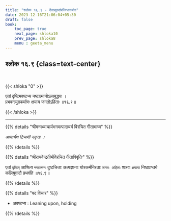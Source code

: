 ```yaml
---
title: "श्लोक १६.९ - दैवासुरसंपत्विभागयोग"
date: 2023-12-16T21:06:04+05:30
draft: false
book:
    toc_page: true
    next_page: shloka10
    prev_page: shloka8
    menu : geeta_menu
---
```




## श्लोक १६.९ {class=text-center}

<br/>

{{< shloka  "0"  >}}

एतां दृष्टिमवष्टभ्य नष्टात्मानोऽल्पबुद्धयः ।  
प्रभवन्त्युग्रकर्माणः क्षयाय जगतोऽहिताः ॥१६.९॥

{{< /shloka >}}

---


{{% details "श्रीमन्मध्वाचार्यभगवत्पादाचर्य विरचित  गीताभाष्य" %}}

*आचार्येण टिप्पणी नकृतः ।*

{{% /details %}}



{{% details "श्रीराघवेन्द्रतीर्थविरचित गीताविवृतिः" %}}

एतां `दृष्ठिम्` आश्रित्य `नष्टात्मनः` 
दुष्टचित्ताः अल्पज्ञानाः घोरकर्मनिरताः 
`जगतः अहिताः` शत्रवः 
`क्षयाया` निष्ठप्राप्तये 
कलियुगादौ प्रभवंति ॥१६.९॥

{{% /details %}}



{{% details "पद विचार" %}}

- अवष्टभ्य : Leaning upon, holding

{{% /details %}}
